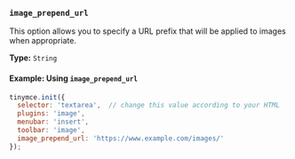 ### `image_prepend_url`

This option allows you to specify a URL prefix that will be applied to images when appropriate.

**Type:** `String`

#### Example: Using `image_prepend_url`

```js
tinymce.init({
  selector: 'textarea',  // change this value according to your HTML
  plugins: 'image',
  menubar: 'insert',
  toolbar: 'image',
  image_prepend_url: 'https://www.example.com/images/'
});
```

